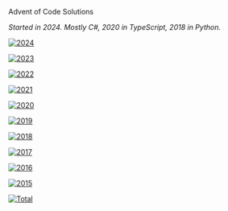 Advent of Code Solutions

*Started in 2024. Mostly C#, 2020 in TypeScript, 2018 in Python.*

[![2024](https://img.shields.io/badge/2024-50*-green)](https://adventofcode.com/)

[![2023](https://img.shields.io/badge/2023-33*-yellow)](https://adventofcode.com/)

[![2022](https://img.shields.io/badge/2022-12*-yellow)](https://adventofcode.com/)

[![2021](https://img.shields.io/badge/2021-5*-yellow)](https://adventofcode.com/)

[![2020](https://img.shields.io/badge/2020-22*-yellow)](https://github.com/adamsarok/AdventOfCode-2020-ts)

[![2019](https://img.shields.io/badge/2019-50*-green)](https://adventofcode.com/)

[![2018](https://img.shields.io/badge/2018-6*-yellow)](https://github.com/adamsarok/AdventOfCode-2018-py)

[![2017](https://img.shields.io/badge/2017-0*-red)](https://adventofcode.com/)

[![2016](https://img.shields.io/badge/2016-0*-red)](https://adventofcode.com/)

[![2015](https://img.shields.io/badge/2015-0*-red)](https://adventofcode.com/)

[![Total](https://img.shields.io/badge/Total*-178*-yellow)](https://adventofcode.com/)
